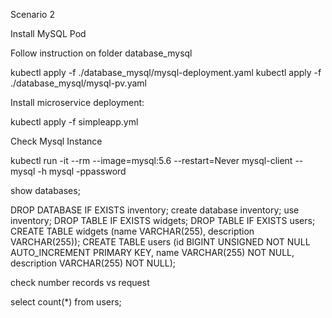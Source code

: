 Scenario 2

Install MySQL Pod

Follow instruction on folder database_mysql

kubectl apply -f ./database_mysql/mysql-deployment.yaml
kubectl apply -f ./database_mysql/mysql-pv.yaml

Install microservice deployment: 

kubectl apply -f simpleapp.yml

Check Mysql Instance

kubectl run -it --rm --image=mysql:5.6 --restart=Never mysql-client -- mysql -h mysql -ppassword

show databases;



DROP DATABASE IF EXISTS inventory;
create database inventory;
use inventory;
DROP TABLE IF EXISTS widgets;
DROP TABLE IF EXISTS users;
CREATE TABLE widgets (name VARCHAR(255), description VARCHAR(255));
CREATE TABLE users (id BIGINT UNSIGNED NOT NULL AUTO_INCREMENT PRIMARY KEY, name VARCHAR(255) NOT NULL, description VARCHAR(255) NOT NULL);

check number records vs request

select count(*) from users;


